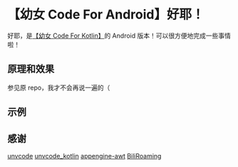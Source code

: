 # 【幼女 Code For Android】好耶！

好耶，是[【幼女 Code For Kotlin】](https://github.com/lz233/unvcode_kotlin)的 Android 版本！可以很方便地完成一些事情啦！

## 原理和效果

参见原 repo，我才不会再说一遍的（

## 示例



## 感谢

[unvcode](https://github.com/RimoChan/unvcode)
[unvcode_kotlin](https://github.com/lz233/unvcode_kotlin)
[appengine-awt](https://github.com/witwall/appengine-awt)
[BiliRoaming](https://github.com/yujincheng08/BiliRoaming)
